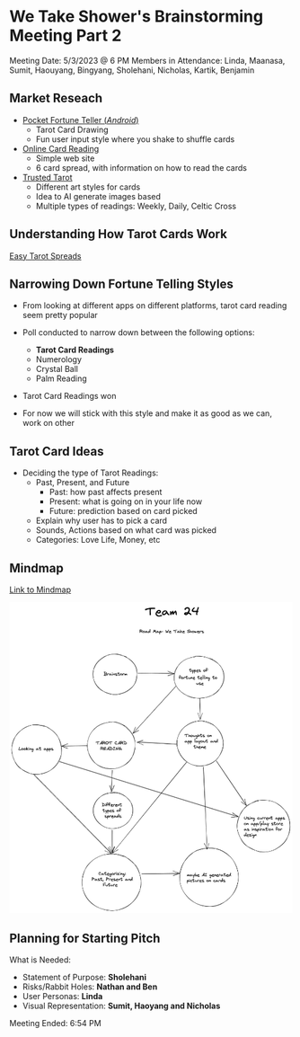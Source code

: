 # We Take Shower's Brainstorming Meeting Part 2
 Meeting Date: 5/3/2023 @ 6 PM
 Members in Attendance: Linda, Maanasa, Sumit, Haouyang, Bingyang, Sholehani, Nicholas, Kartik, Benjamin


## Market Reseach
- [Pocket Fortune Teller (*Android*)](https://play.google.com/store/apps/details?id=com.fifthdimensiontouch.yesno)
  - Tarot Card Drawing
  - Fun user input style where you shake to shuffle cards
- [Online Card Reading](https://www.free-tarot-reading.net/free)
  - Simple web site
  - 6 card spread, with information on how to read the cards
- [Trusted Tarot](https://apps.apple.com/us/app/trusted-tarot/id1441553118)
  - Different art styles for cards
  - Idea to AI generate images based
  - Multiple types of readings: Weekly, Daily, Celtic Cross

## Understanding How Tarot Cards Work
[Easy Tarot Spreads](https://www.alittlesparkofjoy.com/easy-tarot-spreads/)
## Narrowing Down Fortune Telling Styles
- From looking at different apps on different platforms, tarot card reading seem pretty popular
- Poll conducted to narrow down between the following options:
  - **Tarot Card Readings**
  - Numerology
  - Crystal Ball
  - Palm Reading

- Tarot Card Readings won
- For now we will stick with this style and make it as good as we can, work on other

## Tarot Card Ideas
- Deciding the type of Tarot Readings:
  - Past, Present, and Future
    - Past: how past affects present
    - Present: what is going on in your life now
    - Future: prediction based on card picked
  - Explain why user has to pick a card
  - Sounds, Actions based on what card was picked
  - Categories: Love Life, Money, etc

## Mindmap
[Link to Mindmap](https://excalidraw.com/#room=02adf0eee133202758ec,mCtSPQTiT1grd3zvOc8uRA)

![Image](./specs/brainstorm/roadmap.png)

## Planning for Starting Pitch
What is Needed:
- Statement of Purpose: **Sholehani**
- Risks/Rabbit Holes: **Nathan and Ben**
- User Personas: **Linda**
- Visual Representation: **Sumit, Haoyang and Nicholas**

Meeting Ended: 6:54 PM

